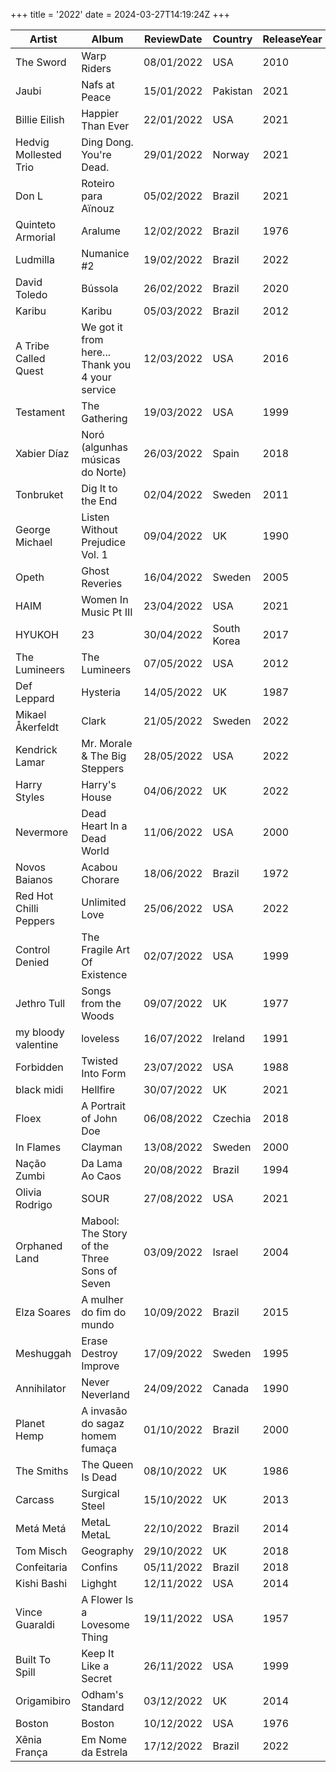 +++
title = '2022'
date = 2024-03-27T14:19:24Z
+++

| Artist                   | Album                                                   | ReviewDate | Country      | ReleaseYear |
|--------------------------|---------------------------------------------------------|------------|--------------|-------------|
| The Sword                | Warp Riders                                             | 08/01/2022 | USA          | 2010        |
| Jaubi                    | Nafs at Peace                                           | 15/01/2022 | Pakistan     | 2021        |
| Billie Eilish            | Happier Than Ever                                       | 22/01/2022 | USA          | 2021        |
| Hedvig Mollested Trio    | Ding Dong. You're Dead.                                 | 29/01/2022 | Norway       | 2021        |
| Don L                    | Roteiro para Aïnouz                                     | 05/02/2022 | Brazil       | 2021        |
| Quinteto Armorial        | Aralume                                                 | 12/02/2022 | Brazil       | 1976        |
| Ludmilla                 | Numanice #2                                             | 19/02/2022 | Brazil       | 2022        |
| David Toledo             | Bússola                                                 | 26/02/2022 | Brazil       | 2020        |
| Karibu                   | Karibu                                                  | 05/03/2022 | Brazil       | 2012        |
| A Tribe Called Quest     | We got it from here... Thank you 4 your service          | 12/03/2022 | USA          | 2016        |
| Testament                | The Gathering                                           | 19/03/2022 | USA          | 1999        |
| Xabier Díaz              | Noró (algunhas músicas do Norte)                        | 26/03/2022 | Spain        | 2018        |
| Tonbruket                | Dig It to the End                                       | 02/04/2022 | Sweden       | 2011        |
| George Michael           | Listen Without Prejudice Vol. 1                          | 09/04/2022 | UK           | 1990        |
| Opeth                    | Ghost Reveries                                          | 16/04/2022 | Sweden       | 2005        |
| HAIM                     | Women In Music Pt III                                   | 23/04/2022 | USA          | 2021        |
| HYUKOH                   | 23                                                      | 30/04/2022 | South Korea  | 2017        |
| The Lumineers            | The Lumineers                                           | 07/05/2022 | USA          | 2012        |
| Def Leppard              | Hysteria                                                | 14/05/2022 | UK           | 1987        |
| Mikael Åkerfeldt         | Clark                                                   | 21/05/2022 | Sweden       | 2022        |
| Kendrick Lamar           | Mr. Morale & The Big Steppers                           | 28/05/2022 | USA          | 2022        |
| Harry Styles             | Harry's House                                           | 04/06/2022 | UK           | 2022        |
| Nevermore                | Dead Heart In a Dead World                              | 11/06/2022 | USA          | 2000        |
| Novos Baianos            | Acabou Chorare                                          | 18/06/2022 | Brazil       | 1972        |
| Red Hot Chilli Peppers   | Unlimited Love                                          | 25/06/2022 | USA          | 2022        |
| Control Denied           | The Fragile Art Of Existence                            | 02/07/2022 | USA          | 1999        |
| Jethro Tull              | Songs from the Woods                                    | 09/07/2022 | UK           | 1977        |
| my bloody valentine      | loveless                                                | 16/07/2022 | Ireland      | 1991        |
| Forbidden                | Twisted Into Form                                       | 23/07/2022 | USA          | 1988        |
| black midi               | Hellfire                                                | 30/07/2022 | UK           | 2021        |
| Floex                    | A Portrait of John Doe                                  | 06/08/2022 | Czechia      | 2018        |
| In Flames                | Clayman                                                 | 13/08/2022 | Sweden       | 2000        |
| Nação Zumbi              | Da Lama Ao Caos                                         | 20/08/2022 | Brazil       | 1994        |
| Olivia Rodrigo           | SOUR                                                    | 27/08/2022 | USA          | 2021        |
| Orphaned Land            | Mabool: The Story of the Three Sons of Seven            | 03/09/2022 | Israel       | 2004        |
| Elza Soares              | A mulher do fim do mundo                                | 10/09/2022 | Brazil       | 2015        |
| Meshuggah                | Erase Destroy Improve                                   | 17/09/2022 | Sweden       | 1995        |
| Annihilator              | Never Neverland                                         | 24/09/2022 | Canada       | 1990        |
| Planet Hemp              | A invasão do sagaz homem fumaça                        | 01/10/2022 | Brazil       | 2000        |
| The Smiths               | The Queen Is Dead                                       | 08/10/2022 | UK           | 1986        |
| Carcass                  | Surgical Steel                                          | 15/10/2022 | UK           | 2013        |
| Metá Metá                | MetaL MetaL                                             | 22/10/2022 | Brazil       | 2014        |
| Tom Misch                | Geography                                               | 29/10/2022 | UK           | 2018        |
| Confeitaria              | Confins                                                 | 05/11/2022 | Brazil       | 2018        |
| Kishi Bashi              | Lighght                                                 | 12/11/2022 | USA          | 2014        |
| Vince Guaraldi           | A Flower Is a Lovesome Thing                            | 19/11/2022 | USA          | 1957        |
| Built To Spill           | Keep It Like a Secret                                   | 26/11/2022 | USA          | 1999        |
| Origamibiro              | Odham's Standard                                        | 03/12/2022 | UK           | 2014        |
| Boston                   | Boston                                                  | 10/12/2022 | USA          | 1976        |
| Xênia França             | Em Nome da Estrela                                      | 17/12/2022 | Brazil       | 2022        |

